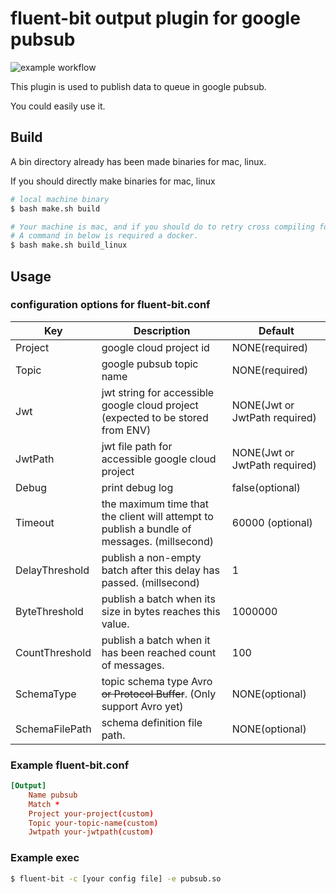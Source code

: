 # fluent-bit output plugin for google pubsub

![example workflow](https://github.com/ragi256/fluent-bit-pubsub/actions/workflows/ci.yml/badge.svg?branch=master)

This plugin is used to publish data to queue in google pubsub. 

You could easily use it.

## Build
A bin directory already has been made binaries for mac, linux.

If you should directly make binaries for mac, linux
```bash
# local machine binary
$ bash make.sh build

# Your machine is mac, and if you should do to retry cross compiling for linux.
# A command in below is required a docker.
$ bash make.sh build_linux
```

## Usage
### configuration options for fluent-bit.conf
| Key             | Description                                    | Default        |
| ----------------|------------------------------------------------|----------------|
| Project         | google cloud project id | NONE(required) |
| Topic           | google pubsub topic name | NONE(required) |
| Jwt             | jwt string for accessible google cloud project (expected to be stored from ENV) | NONE(Jwt or JwtPath required) |
| JwtPath         | jwt file path for accessible google cloud project | NONE(Jwt or JwtPath required) |
| Debug           | print debug log | false(optional) |
| Timeout         | the maximum time that the client will attempt to publish a bundle of messages. (millsecond) | 60000 (optional)|
| DelayThreshold  | publish a non-empty batch after this delay has passed. (millsecond) | 1  |
| ByteThreshold   | publish a batch when its size in bytes reaches this value. | 1000000 |
| CountThreshold  | publish a batch when it has been reached count of messages. | 100  |
| SchemaType      | topic schema type Avro ~~or Protocol Buffer~~. (Only support Avro yet) | NONE(optional) |
| SchemaFilePath  | schema definition file path. | NONE(optional) |

### Example fluent-bit.conf
```conf
[Output]
    Name pubsub
    Match *
    Project your-project(custom)
    Topic your-topic-name(custom)
    Jwtpath your-jwtpath(custom)
```

### Example exec
```bash
$ fluent-bit -c [your config file] -e pubsub.so
```
